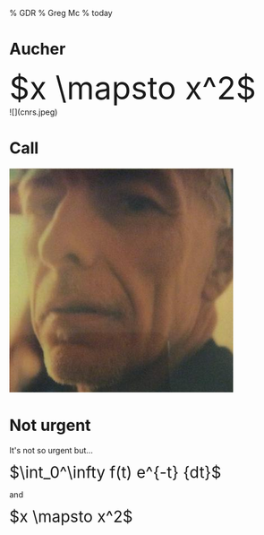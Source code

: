 % GDR
% Greg Mc
% today

# Aucher

<div style="font-size: 400%">$x \mapsto x^2$</div>
![](cnrs.jpeg)

<audio  data-autoplay ><source src="greg_got_a.mp3" ></audio>

# Call

![](me.jpg)
<audio  data-autoplay ><source src="he_will_probably.mp3" ></audio>

# Not urgent

It's not so urgent but...

<div style="font-size: 200%">$\int_0^\infty f(t) e^{-t} {dt}$</div>

and


<audio  data-autoplay ><source src="hey_are_you.mp3" ></audio>

<div style="font-size: 200%">$x \mapsto x^2$</div>

